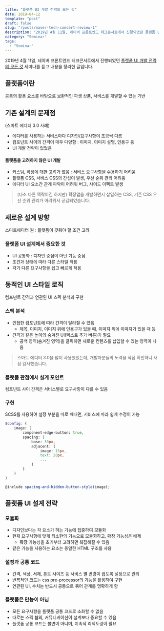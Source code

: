 ```yaml
---
title: "플랫폼 UI 개발 전략의 모든 것"
date: 2019-04-12
template: "post"
draft: false
slug: "/posts/naver-tech-concert-review-1"
description: "2019년 4월 11일, 네이버 프론트엔드 테크콘서트에서 진행되었던 플랫폼 UI 개발 전략의 모든 것세미나를 듣고 내용을 정리한 글입니다."
category: "Seminar"
tags:
  - "Seminar"
---
```


2019년 4월 11일, 네이버 프론트엔드 테크콘서트에서 진행되었던 [플랫폼 UI 개발 전략의 모든 것](https://www.slideshare.net/NaverEngineering/naver-tech-concertfe2019-ui) 세미나를 듣고 내용을 정리한 글입니다.

## 플랫폼이란
공통의 활용 요소를 바탕으로 보완적인 파생 상품, 서비스를 개발할 수 있는 기반

## 기존 설계의 문제점
(스마트 에디터 3.0 사례)
* 에디터를 사용하는 서비스마다 디자인/요구사항이 조금씩 다름
* 컴포넌트 사이의 간격이 매우 다양함 : 이미지, 이미지 설명, 인용구 등
* UI 개발 전략이 없었음

#### 플랫폼을 고려하지 않은 UI 개발
* 커스텀, 확장에 대한 고려가 없음 : 서비스 요구사항을 수용하기 어려움
* 플랫폼 CSS, 서비스 CSS의 간섭이 발생, 우선 순위 관리 어려움
* 에디터 UI 요소간 관계 파악이 어려워 버그, 사이드 이펙트 발생

> (다소 다른 맥락이긴 하지만) 확장앱을 개발하면서 삽입하는 CSS, 기존 CSS 우선 순위 관리가 어려워서 공감되었습니다.

## 새로운 설계 방향
스마트에디터 원 : 플랫폼이 갖춰야 할 조건 고려

### 플랫폼 UI 설계에서 중요한 것
* UI 공통화 : 디자인 중심이 아닌 기능 중심
* 조건과 상태에 따라 다른 스타일 적용
* 각기 다른 요구사항을 쉽고 빠르게 적용

## 동적인 UI 스타일 로직
컴포넌트 간격과 연관된 UI 스펙 분석과 구현

### 스펙 분석
* 인접한 컴포넌트에 따라 간격이 달라질 수 있음
	* 제목, 이미지, 이미지 위에 인용구가 있을 때, 이미지 위에 이미지가 있을 때 등
* 간격과 같은 높이의 숨겨진 UI(텍스트 추가 버튼)가 필요
	* 공백 영역(숨겨진 영역)을 클릭하면 새로운 컨텐츠를 삽입할 수 있는 영역이 나옴

> 스마트 에디터 3.0을 많이 사용했었는데, 개발자분들의 노력을 직접 확인하니 새삼 감사했습니다.

### 플랫폼 관점에서 설계 포인트
컴포넌트 사이 간격은 서비스별로 요구사항이 다를 수 있음

### 구현
SCSS를 사용하여 설정 부분을 따로 빼내면, 서비스에 따라 쉽게 수정이 가능
```scss
$config: (
    image: (
        component-edge-button: true,
        spacing: (
            base: 30px,
            adjacent: (
                image: 15px,
                text: 20px,
                ...
            )
        )
    )
)

@include spacing-and-hidden-button-style(image);
```

## 플랫폼 UI 설계 전략
### 모듈화
* 디자인보다는 각 요소가 하는 기능에 집중하여 모듈화
* 현재 요구사항에 맞게 최소한의 기능으로 모듈화하고, 확장 가능성은 배제
	* 확장 가능성을 초기부터 고려하면 복잡해질 수 있음
* 같은 기능을 사용하는 요소는 동일한 HTML 구조를 사용

### 설정과 공통 코드
* 간격, 색상, 서체, 폰트 사이즈 등 서비스 별 변경이 쉽도록 설정으로 관리
* 반복적인 코드는 css pre-processor의 기능을 활용하여 구현
* 연관된 UI, 수치는 반드시 공통으로 묶어 관계를 명확하게 함

### 플랫폼은 만능이 아님
* 모든 요구사항을 플랫폼 공통 코드로 소화할 수 없음
* 때로는 스펙 협의, 커뮤니케이션이 설계보다 중요할 수 있음
* 플랫폼 공통 코드는 불변이 아니며, 지속적 리팩토링이 필요

